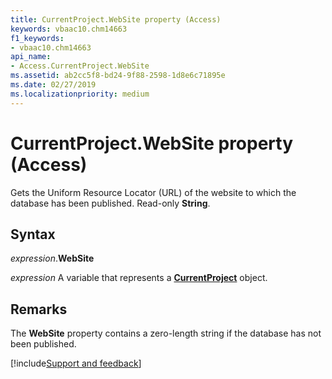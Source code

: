 ```yaml
---
title: CurrentProject.WebSite property (Access)
keywords: vbaac10.chm14663
f1_keywords:
- vbaac10.chm14663
api_name:
- Access.CurrentProject.WebSite
ms.assetid: ab2cc5f8-bd24-9f88-2598-1d8e6c71895e
ms.date: 02/27/2019
ms.localizationpriority: medium
---
```



# CurrentProject.WebSite property (Access)

Gets the Uniform Resource Locator (URL) of the website to which the database has been published. Read-only **String**.


## Syntax

_expression_.**WebSite**

_expression_ A variable that represents a **[CurrentProject](Access.CurrentProject.md)** object.


## Remarks

The **WebSite** property contains a zero-length string if the database has not been published.




[!include[Support and feedback](~/includes/feedback-boilerplate.md)]